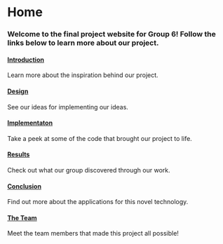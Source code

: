# Home
### Welcome to the final project website for Group 6! Follow the links below to learn more about our project.

#### [Introduction](introduction.md)
Learn more about the inspiration behind our project.

#### [Design](design.md)
See our ideas for implementing our ideas.

#### [Implementaton](implementation.md)
Take a peek at some of the code that brought our project to life.

#### [Results](results.md)
Check out what our group discovered through our work.

#### [Conclusion](conclusion.md)
Find out more about the applications for this novel technology.

#### [The Team](team.md)
Meet the team members that made this project all possible!
